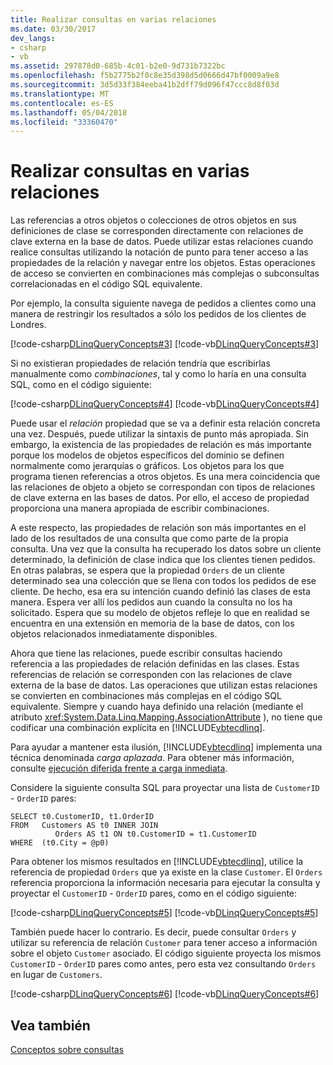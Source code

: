 ```yaml
---
title: Realizar consultas en varias relaciones
ms.date: 03/30/2017
dev_langs:
- csharp
- vb
ms.assetid: 297878d0-685b-4c01-b2e0-9d731b7322bc
ms.openlocfilehash: f5b2775b2f0c8e35d398d5d0666d47bf0009a9e8
ms.sourcegitcommit: 3d5d33f384eeba41b2dff79d096f47ccc8d8f03d
ms.translationtype: MT
ms.contentlocale: es-ES
ms.lasthandoff: 05/04/2018
ms.locfileid: "33360470"
---
```

# <a name="querying-across-relationships"></a>Realizar consultas en varias relaciones
Las referencias a otros objetos o colecciones de otros objetos en sus definiciones de clase se corresponden directamente con relaciones de clave externa en la base de datos. Puede utilizar estas relaciones cuando realice consultas utilizando la notación de punto para tener acceso a las propiedades de la relación y navegar entre los objetos. Estas operaciones de acceso se convierten en combinaciones más complejas o subconsultas correlacionadas en el código SQL equivalente.  
  
 Por ejemplo, la consulta siguiente navega de pedidos a clientes como una manera de restringir los resultados a sólo los pedidos de los clientes de Londres.  
  
 [!code-csharp[DLinqQueryConcepts#3](../../../../../../samples/snippets/csharp/VS_Snippets_Data/DLinqQueryConcepts/cs/Program.cs#3)]
 [!code-vb[DLinqQueryConcepts#3](../../../../../../samples/snippets/visualbasic/VS_Snippets_Data/DLinqQueryConcepts/vb/Module1.vb#3)]  
  
 Si no existieran propiedades de relación tendría que escribirlas manualmente como *combinaciones*, tal y como lo haría en una consulta SQL, como en el código siguiente:  
  
 [!code-csharp[DLinqQueryConcepts#4](../../../../../../samples/snippets/csharp/VS_Snippets_Data/DLinqQueryConcepts/cs/Program.cs#4)]
 [!code-vb[DLinqQueryConcepts#4](../../../../../../samples/snippets/visualbasic/VS_Snippets_Data/DLinqQueryConcepts/vb/Module1.vb#4)]  
  
 Puede usar el *relación* propiedad que se va a definir esta relación concreta una vez. Después, puede utilizar la sintaxis de punto más apropiada. Sin embargo, la existencia de las propiedades de relación es más importante porque los modelos de objetos específicos del dominio se definen normalmente como jerarquías o gráficos. Los objetos para los que programa tienen referencias a otros objetos. Es una mera coincidencia que las relaciones de objeto a objeto se correspondan con tipos de relaciones de clave externa en las bases de datos. Por ello, el acceso de propiedad proporciona una manera apropiada de escribir combinaciones.  
  
 A este respecto, las propiedades de relación son más importantes en el lado de los resultados de una consulta que como parte de la propia consulta. Una vez que la consulta ha recuperado los datos sobre un cliente determinado, la definición de clase indica que los clientes tienen pedidos. En otras palabras, se espera que la propiedad `Orders` de un cliente determinado sea una colección que se llena con todos los pedidos de ese cliente. De hecho, esa era su intención cuando definió las clases de esta manera. Espera ver allí los pedidos aun cuando la consulta no los ha solicitado. Espera que su modelo de objetos refleje lo que en realidad se encuentra en una extensión en memoria de la base de datos, con los objetos relacionados inmediatamente disponibles.  
  
 Ahora que tiene las relaciones, puede escribir consultas haciendo referencia a las propiedades de relación definidas en las clases. Estas referencias de relación se corresponden con las relaciones de clave externa de la base de datos. Las operaciones que utilizan estas relaciones se convierten en combinaciones más complejas en el código SQL equivalente. Siempre y cuando haya definido una relación (mediante el atributo <xref:System.Data.Linq.Mapping.AssociationAttribute> ), no tiene que codificar una combinación explícita en [!INCLUDE[vbtecdlinq](../../../../../../includes/vbtecdlinq-md.md)].  
  
 Para ayudar a mantener esta ilusión, [!INCLUDE[vbtecdlinq](../../../../../../includes/vbtecdlinq-md.md)] implementa una técnica denominada *carga aplazada*. Para obtener más información, consulte [ejecución diferida frente a carga inmediata](../../../../../../docs/framework/data/adonet/sql/linq/deferred-versus-immediate-loading.md).  
  
 Considere la siguiente consulta SQL para proyectar una lista de `CustomerID` - `OrderID` pares:  
  
```  
SELECT t0.CustomerID, t1.OrderID  
FROM   Customers AS t0 INNER JOIN  
          Orders AS t1 ON t0.CustomerID = t1.CustomerID  
WHERE  (t0.City = @p0)  
```  
  
 Para obtener los mismos resultados en [!INCLUDE[vbtecdlinq](../../../../../../includes/vbtecdlinq-md.md)], utilice la referencia de propiedad `Orders` que ya existe en la clase `Customer`. El `Orders` referencia proporciona la información necesaria para ejecutar la consulta y proyectar el `CustomerID` - `OrderID` pares, como en el código siguiente:  
  
 [!code-csharp[DLinqQueryConcepts#5](../../../../../../samples/snippets/csharp/VS_Snippets_Data/DLinqQueryConcepts/cs/Program.cs#5)]
 [!code-vb[DLinqQueryConcepts#5](../../../../../../samples/snippets/visualbasic/VS_Snippets_Data/DLinqQueryConcepts/vb/Module1.vb#5)]  
  
 También puede hacer lo contrario. Es decir, puede consultar `Orders` y utilizar su referencia de relación `Customer` para tener acceso a información sobre el objeto `Customer` asociado. El código siguiente proyecta los mismos `CustomerID` - `OrderID` pares como antes, pero esta vez consultando `Orders` en lugar de `Customers`.  
  
 [!code-csharp[DLinqQueryConcepts#6](../../../../../../samples/snippets/csharp/VS_Snippets_Data/DLinqQueryConcepts/cs/Program.cs#6)]
 [!code-vb[DLinqQueryConcepts#6](../../../../../../samples/snippets/visualbasic/VS_Snippets_Data/DLinqQueryConcepts/vb/Module1.vb#6)]  
  
## <a name="see-also"></a>Vea también  
 [Conceptos sobre consultas](../../../../../../docs/framework/data/adonet/sql/linq/query-concepts.md)
